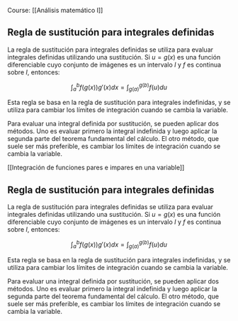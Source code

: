 Course: [[Análisis matemático I]]
## Regla de sustitución para integrales definidas

La regla de sustitución para integrales definidas se utiliza para evaluar integrales definidas utilizando una sustitución. Si $u = g(x)$ es una función diferenciable cuyo conjunto de imágenes es un intervalo $I$ y $f$ es continua sobre $I$, entonces:

$$\int_a^b f(g(x)) g'(x) dx = \int_{g(a)}^{g(b)} f(u) du$$

Esta regla se basa en la regla de sustitución para integrales indefinidas, y se utiliza para cambiar los límites de integración cuando se cambia la variable. 

Para evaluar una integral definida por sustitución, se pueden aplicar dos métodos. Uno es evaluar primero la integral indefinida y luego aplicar la segunda parte del teorema fundamental del cálculo. El otro método, que suele ser más preferible, es cambiar los límites de integración cuando se cambia la variable.


[[Integración de funciones pares e impares en una variable]]

## Regla de sustitución para integrales definidas

La regla de sustitución para integrales definidas se utiliza para evaluar integrales definidas utilizando una sustitución. Si $u = g(x)$ es una función diferenciable cuyo conjunto de imágenes es un intervalo $I$ y $f$ es continua sobre $I$, entonces:

$$\int_a^b f(g(x)) g'(x) dx = \int_{g(a)}^{g(b)} f(u) du$$

Esta regla se basa en la regla de sustitución para integrales indefinidas, y se utiliza para cambiar los límites de integración cuando se cambia la variable. 

Para evaluar una integral definida por sustitución, se pueden aplicar dos métodos. Uno es evaluar primero la integral indefinida y luego aplicar la segunda parte del teorema fundamental del cálculo. El otro método, que suele ser más preferible, es cambiar los límites de integración cuando se cambia la variable.
